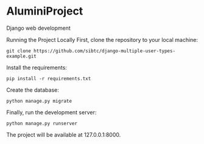# AluminiProject
Django web development

Running the Project Locally
First, clone the repository to your local machine:
```
git clone https://github.com/sibtc/django-multiple-user-types-example.git
```
Install the requirements:
```
pip install -r requirements.txt
```
Create the database:
```
python manage.py migrate
```
Finally, run the development server:
```
python manage.py runserver
```
The project will be available at 127.0.0.1:8000.
